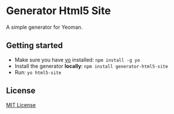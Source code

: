 # Generator Html5 Site
A simple generator for Yeoman.

## Getting started
- Make sure you have [yo](https://github.com/yeoman/yo) installed:
    `npm install -g yo`
- Install the generator **locally**: `npm install generator-html5-site`
- Run: `yo html5-site`

## License
[MIT License](http://en.wikipedia.org/wiki/MIT_License)
